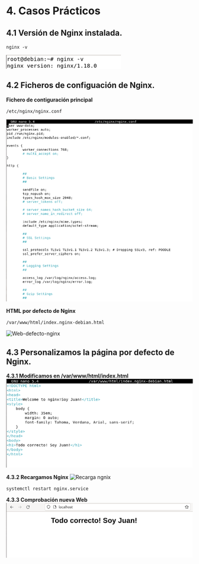 # 4. Casos Prácticos

## 4.1 Versión de Nginx instalada.
```
nginx -v
```
![version-ngnix](https://github.com/juangonzalezmiret/Nginx/blob/35d88d5a4817f5d6c1385f1cfc3672906b93cf5f/Imagenes/NginxVersion.png)

## 4.2 Ficheros de configuación de Nginx.

__Fichero de contiguración principal__
```
/etc/nginx/nginx.conf
```
![Archivo-configuracion-nginx](https://github.com/juangonzalezmiret/Nginx/blob/4d4dd5e1505f31e31acef88a1048af81568e968b/Imagenes/confnginx.png)

__HTML por defecto de Nginx__
```
/var/www/html/index.nginx-debian.html  
```
![Web-defecto-nginx]()

## 4.3 Personalizamos la página por defecto de Nginx.

__4.3.1 Modificamos en /var/www/html/index.html__
![ModificacionWeb](https://github.com/juangonzalezmiret/Nginx/blob/905a8b3d5d24c44355aa05d979ec19ca64f3ecad/Imagenes/ModWEb-nginx.png)


__4.3.2 Recargamos Nginx__
![Recarga ngnix]()
```
systemctl restart nginx.service
```

__4.3.3 Comprobación nueva Web__
![ComprobarnuevaWEb](https://github.com/juangonzalezmiret/Nginx/blob/e912be3079625b85e2dc5eb84bf45f2a7f2f3729/Imagenes/Comprobacion-nuevaweb-ngnix.png)
